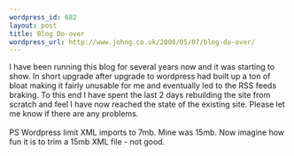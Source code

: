 ```yaml
--- 
wordpress_id: 682
layout: post
title: Blog Do-over
wordpress_url: http://www.johng.co.uk/2008/05/07/blog-do-over/
---
```

I have been running this blog for several years now and it was starting to show. In short upgrade after upgrade to wordpress had built up a ton of bloat making it fairly unusable for me and eventually led to the RSS feeds braking. To this end I have spent the last 2 days rebuilding the site from scratch and feel I have now reached the state of the existing site. Please let me know if there are any problems.<br /><br />PS Wordpress limit XML imports to 7mb. Mine was 15mb. Now imagine how fun it is to trim a 15mb XML file - not good.<br />
